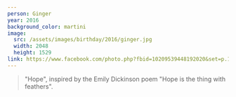 ```yaml
---
person: Ginger
year: 2016
background_color: martini
image:
  src: /assets/images/birthday/2016/ginger.jpg
  width: 2048
  height: 1529
link: https://www.facebook.com/photo.php?fbid=10209539448192020&set=p.10209539448192020&type=3&theater
---
```

> "Hope", inspired by the Emily Dickinson poem "Hope is the thing with feathers".
